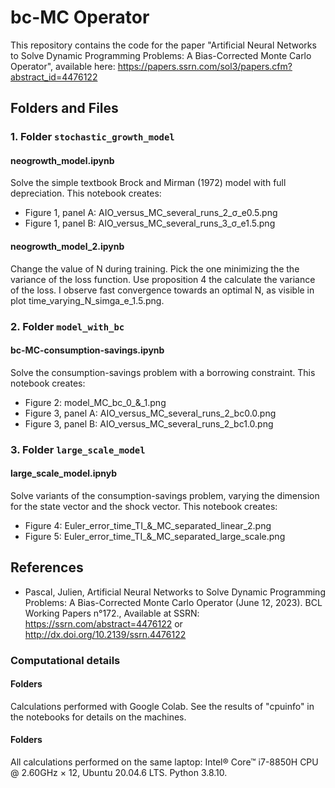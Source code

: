 # bc-MC Operator
This repository contains the code for the paper "Artificial Neural Networks to Solve Dynamic Programming Problems: A Bias-Corrected Monte Carlo Operator", available here:
https://papers.ssrn.com/sol3/papers.cfm?abstract_id=4476122

## Folders and Files
### 1. Folder `stochastic_growth_model`
#### neogrowth_model.ipynb
Solve the simple textbook Brock and Mirman (1972) model with full depreciation. This notebook creates:
* Figure 1, panel A: AIO_versus_MC_several_runs_2_σ_e0.5.png
* Figure 1, panel B: AIO_versus_MC_several_runs_3_σ_e1.5.png

#### neogrowth_model_2.ipynb
Change the value of N during training. Pick the one minimizing the the variance of the loss function. Use proposition 4 the calculate the variance of the loss. I observe fast convergence towards an optimal N, as visible in plot time_varying_N_simga_e_1.5.png.

### 2. Folder `model_with_bc`
#### bc-MC-consumption-savings.ipynb
Solve the consumption-savings problem with a borrowing constraint. This notebook creates:
* Figure 2: model_MC_bc_0_&_1.png
* Figure 3, panel A: AIO_versus_MC_several_runs_2_bc0.0.png
* Figure 3, panel B: AIO_versus_MC_several_runs_2_bc1.0.png

### 3. Folder `large_scale_model`
#### large_scale_model.ipnyb
Solve variants of the consumption-savings problem, varying the dimension for the
state vector and the shock vector. This notebook creates:
* Figure 4: Euler_error_time_TI_&_MC_separated_linear_2.png
* Figure 5: Euler_error_time_TI_&_MC_separated_large_scale.png

## References
* Pascal, Julien, Artificial Neural Networks to Solve Dynamic Programming Problems: A Bias-Corrected Monte Carlo Operator (June 12, 2023). BCL Working Papers n°172., Available at SSRN: https://ssrn.com/abstract=4476122 or http://dx.doi.org/10.2139/ssrn.4476122

### Computational details
#### Folders
Calculations performed with Google Colab. See the results of "cpuinfo" in the notebooks
for details on the machines. 
#### Folders
All calculations performed on the same laptop: Intel® Core™ i7-8850H CPU @ 2.60GHz × 12, Ubuntu 20.04.6 LTS. Python 3.8.10.
